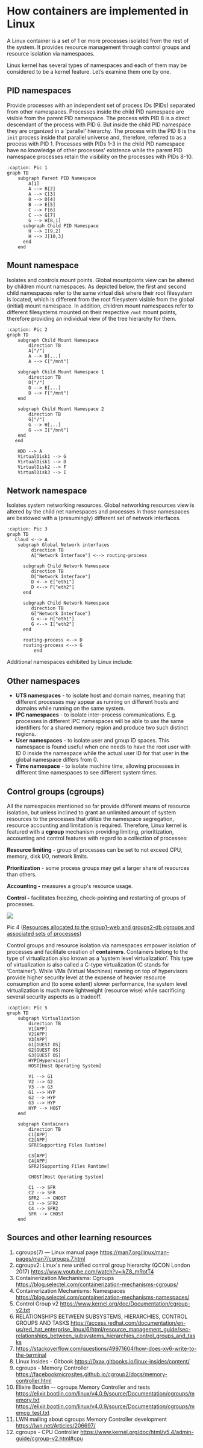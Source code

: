 # How containers are implemented in Linux

A Linux container is a set of 1 or more processes isolated from the rest of the system. It provides resource management through control groups and resource isolation via namespaces.

Linux kernel has several types of namespaces and each of them may be considered to be a kernel feature. Let’s examine them one by one.

## PID namespaces

Provide processes with an independent set of process IDs (PIDs) separated from other namespaces. Processes inside the child PID namespace are visible from the parent PID namespace. The process with PID 8 is a direct descendant of the process with PID 6. But inside the child PID namespace they are organized in a ‘parallel’ hierarchy. The process with the PID 8 is the `init` process inside that parallel universe and, therefore, referred to as a process with PID 1. Processes with PIDs 1-3 in the child PID namespace have no knowledge of other processes' existence while the parent PID namespace processes retain the visibility on the processes with PIDs 8-10.

```mermaid
:caption: Pic 1
graph TD
    subgraph Parent PID Namespace
        A[1]
        A --> B[2]
        A --> C[3]
        B --> D[4]
        B --> E[5]
        C --> F[6]
        C --> G[7]
        G --> H[8,1]
      subgraph Child PID Namespace
        H --> I[9,2]
        H --> J[10,3]
      end
    end
```

## Mount namespace

Isolates and controls mount points. Global mountpoints view can be altered by children mount namespaces. As depicted below, the first and second child namespaces refer to the same virtual disk where their root filesystem is located, which is different from the root filesystem visible from the global (initial) mount namespace. In addition, children mount namespaces refer to different filesystems mounted on their respective `/mnt` mount points, therefore providing an individual view of the tree hierarchy for them.

```mermaid
:caption: Pic 2
graph TD
    subgraph Child Mount Namespace
        direction TB
        A["/"]
        A --> B[...]
        A --> C["/mnt"]

    subgraph Child Mount Namespace 1
        direction TB
        D["/"]
        D --> E[...]
        D --> F["/mnt"]
    end

    subgraph Child Mount Namespace 2
        direction TB
        G["/"]
        G --> H[...]
        G --> I["/mnt"]
    end
   end

    HDD --> A
    VirtualDisk1 --> G
    VirtualDisk1 --> D
    VirtualDisk2 --> F
    VirtualDisk3 --> I
```

## Network namespace

Isolates system networking resources. Global networking resources view is altered by the child net namespaces and processes in those namespaces are bestowed with a (presumingly) different set of network interfaces.

```{mermaid}
:caption: Pic 3
graph TD
   Cloud <--> A
    subgraph Global Network interfaces
         direction TB
         A["Network Interface"] <--> routing-process

      subgraph Child Network Namespace
         direction TB
         D["Network Interface"]
         D <--> E["eth1"]
         D <--> F["eth2"]
      end

      subgraph Child Network Namespace
         direction TB
         G["Network Interface"]
         G <--> H["eth1"]
         G <--> I["eth2"]
      end

      routing-process <--> D
      routing-process <--> G
          end
```

Additional namespaces exhibited by Linux include:

## Other namespaces

- **UTS namespaces** - to isolate host and  domain names, meaning that different processes may appear as running on different hosts and domains while running on the same system.
- **IPC namespaces** - to isolate inter-process communications. E.g. processes in different IPC namespaces will be able to use the same identifiers for a shared memory region and produce two such distinct regions.
- **User namespaces** - to isolate user and group ID spaces. This namespace is found useful when one needs to have the root user with ID 0 inside the namespace while the actual user ID for that user in the global namespace differs from 0\.
- **Time namespace** - to isolate machine time, allowing processes in different time namespaces to see different system times.

## Control groups (cgroups)

All the namespaces mentioned so far provide different means of resource isolation, but unless inclined to grant an unlimited amount of system resources to the processes that utilize the namespace segregation, resource accounting and limitation is required. Therefore, Linux kernel is featured with a **cgroup** mechanism providing limiting, prioritization, accounting and control features with regard to a collection of processes:

**Resource limiting** - group of processes can be set to not exceed CPU, memory, disk I/O, network limits.

**Prioritization** - some process groups may get a larger share of resources than others.

**Accounting -** measures a group's resource usage.

**Control -** facilitates freezing, check-pointing and restarting of groups of processes.

![](../images/cgroups-resource-allocation.png)

Pic 4 ([Resources allocated to the group1-web and groups2-db cgroups and associated sets of processes](https://www.oracle.com/technical-resources/articles/linux/resource-controllers-linux.html))

Control groups and resource isolation via namespaces empower isolation of processes and facilitate creation of **containers**. Containers belong to the type of virtualization also known as a ‘system level virtualization’. This type of virtualization is also called a C-type virtualization (C stands for ‘Container’). While VMs (Virtual Machines) running on top of hypervisors provide higher security level at the expense of heavier resource consumption and (to some extent) slower performance, the system level virtualization is much more lightweight (resource wise) while sacrificing several security aspects as a tradeoff.

```mermaid
:caption: Pic 5
graph TD
    subgraph Virtualization
        direction TB
        V1[APP]
        V2[APP]
        V3[APP]
        G1[GUEST OS]
        G2[GUEST OS]
        G3[GUEST OS]
        HYP[Hypervisor]
        HOST[Host Operating System]

        V1 --> G1
        V2 --> G2
        V3 --> G3
        G1 --> HYP
        G2 --> HYP
        G3 --> HYP
        HYP --> HOST
    end

    subgraph Containers
        direction TB
        C1[APP]
        C2[APP]
        SFR[Supporting Files Runtime]

        C3[APP]
        C4[APP]
        SFR2[Supporting Files Runtime]

        CHOST[Host Operating System]

        C1 --> SFR
        C2 --> SFR
        SFR2 --> CHOST
        C3 --> SFR2
        C4 --> SFR2
        SFR --> CHOST
    end
```

## Sources and other learning resources

1. cgroups(7) — Linux manual page <https://man7.org/linux/man-pages/man7/cgroups.7.html>
2. cgroupv2: Linux's new unified control group hierarchy (QCON London 2017) <https://www.youtube.com/watch?v=ikZ8_mRotT4>
3. Containerization Mechanisms: Cgroups <https://blog.selectel.com/containerization-mechanisms-cgroups/>
4. Containerization Mechanisms: Namespaces <https://blog.selectel.com/containerization-mechanisms-namespaces/>
5. Control Group v2 <https://www.kernel.org/doc/Documentation/cgroup-v2.txt>
6. RELATIONSHIPS BETWEEN SUBSYSTEMS, HIERARCHIES, CONTROL GROUPS AND TASKS <https://access.redhat.com/documentation/en-us/red_hat_enterprise_linux/6/html/resource_management_guide/sec-relationships_between_subsystems_hierarchies_control_groups_and_tasks>
7. <https://stackoverflow.com/questions/49971604/how-does-xv6-write-to-the-terminal>
8. Linux Insides - Gitbook <https://0xax.gitbooks.io/linux-insides/content/>
9. cgroups - Memory Controller <https://facebookmicrosites.github.io/cgroup2/docs/memory-controller.html>
10. Elixire Bootlin -- cgroups Memory Controller and tests
<https://elixir.bootlin.com/linux/v4.0.9/source/Documentation/cgroups/memory.txt>
<https://elixir.bootlin.com/linux/v4.0.9/source/Documentation/cgroups/memcg_test.txt>
11. LWN mailing about cgroups Memory Controller development <https://lwn.net/Articles/206697/>
12. cgroups - CPU Controller <https://www.kernel.org/doc/html/v5.4/admin-guide/cgroup-v2.html#cpu>
